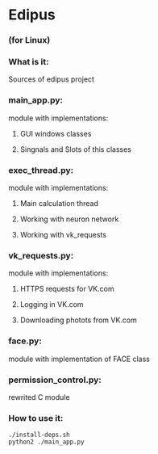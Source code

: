 # Edipus
### (for Linux)

### What is it:
Sources of edipus project

### main_app.py:
module with implementations: 

1. GUI windows classes

1. Singnals and Slots of this classes

### exec_thread.py:
module with implementations:

1. Main calculation thread

1. Working with neuron network

1. Working with vk_requests

### vk_requests.py:
module with implementations:

1. HTTPS requests for VK.com

1. Logging in VK.com

1. Downloading photots from VK.com

### face.py:
module with implementation of FACE class

### permission_control.py:
rewrited C module

### How to use it:
  ```
  ./install-deps.sh
  python2 ./main_app.py
  ```

